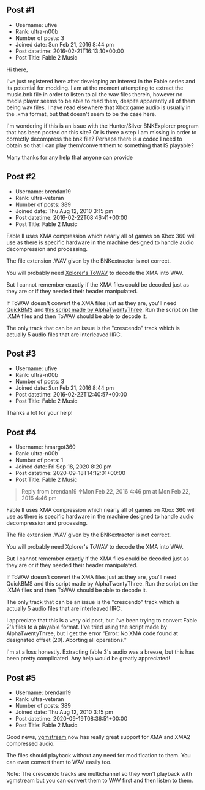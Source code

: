 ## Post #1
- Username: ufive
- Rank: ultra-n00b
- Number of posts: 3
- Joined date: Sun Feb 21, 2016 8:44 pm
- Post datetime: 2016-02-21T16:13:10+00:00
- Post Title: Fable 2 Music

Hi there,

I've just registered here after developing an interest in the Fable series and its potential for modding.  I am at the moment attempting to extract the music.bnk file in order to listen to all the wav files therein, however no media player seems to be able to read them, despite apparently all of them being wav files.  I have read elsewhere that Xbox game audio is usually in the .xma format, but that doesn't seem to be the case here.

I'm wondering if this is an issue with the Hunter/Silver BNKExplorer program that has been posted on this site? Or is there a step I am missing in order to correctly decompress the bnk file?  Perhaps there is a codec I need to obtain so that I can play them/convert them to something that IS playable?

Many thanks for any help that anyone can provide
## Post #2
- Username: brendan19
- Rank: ultra-veteran
- Number of posts: 389
- Joined date: Thu Aug 12, 2010 3:15 pm
- Post datetime: 2016-02-22T08:46:41+00:00
- Post Title: Fable 2 Music

Fable II uses XMA compression which nearly all of games on Xbox 360 will use as there is specific hardware in the machine designed to handle audio decompression and processing.

The file extension .WAV given by the BNKextractor is not correct.

You will probably need [Xplorer's ToWAV](http://www.ctpax-x.org/?goto=files&show=24) to decode the XMA into WAV.

But I cannot remember exactly if the XMA files could be decoded just as they are or if they needed their header manipulated.

If ToWAV doesn't convert the XMA files just as they are, you'll need [QuickBMS](http://aluigi.altervista.org/quickbms.htm) and [this script made by AlphaTwentyThree](http://forum.xentax.com/viewtopic.php?f=17&t=9023). Run the script on the .XMA files and then ToWAV should be able to decode it.

The only track that can be an issue is the "crescendo" track which is actually 5 audio files that are interleaved IIRC.
## Post #3
- Username: ufive
- Rank: ultra-n00b
- Number of posts: 3
- Joined date: Sun Feb 21, 2016 8:44 pm
- Post datetime: 2016-02-22T12:40:57+00:00
- Post Title: Fable 2 Music

Thanks a lot for your help!
## Post #4
- Username: hmargot360
- Rank: ultra-n00b
- Number of posts: 1
- Joined date: Fri Sep 18, 2020 8:20 pm
- Post datetime: 2020-09-18T14:12:01+00:00
- Post Title: Fable 2 Music

> Reply from brendan19 ↑Mon Feb 22, 2016 4:46 pm at Mon Feb 22, 2016 4:46 pm
>
> 
Fable II uses XMA compression which nearly all of games on Xbox 360 will use as there is specific hardware in the machine designed to handle audio decompression and processing.

The file extension .WAV given by the BNKextractor is not correct.

You will probably need Xplorer's ToWAV to decode the XMA into WAV.

But I cannot remember exactly if the XMA files could be decoded just as they are or if they needed their header manipulated.

If ToWAV doesn't convert the XMA files just as they are, you'll need QuickBMS and this script made by AlphaTwentyThree. Run the script on the .XMA files and then ToWAV should be able to decode it.

The only track that can be an issue is the "crescendo" track which is actually 5 audio files that are interleaved IIRC.

I appreciate that this is a very old post, but I've been trying to convert Fable 2's files to a playable format. I've tried using the script made by AlphaTwentyThree, but I get the error "Error: No XMA code found at designated offset (20).  Aborting all operations."

I'm at a loss honestly. Extracting fable 3's audio was a breeze, but this has been pretty complicated. Any help would be greatly appreciated!
## Post #5
- Username: brendan19
- Rank: ultra-veteran
- Number of posts: 389
- Joined date: Thu Aug 12, 2010 3:15 pm
- Post datetime: 2020-09-19T08:36:51+00:00
- Post Title: Fable 2 Music

Good news, [vgmstream](https://github.com/bnnm/vgmstream-builds/raw/master/bin/vgmstream-latest-test-u.zip) now has really great support for XMA and XMA2 compressed audio.

The files should playback without any need for modification to them. You can even convert them to WAV easily too.

Note: The crescendo tracks are multichannel so they won't playback with vgmstream but you can convert them to WAV first and then listen to them.
